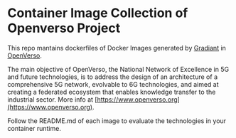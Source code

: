 # Container Image Collection of Openverso Project

This repo mantains dockerfiles of Docker Images generated by [Gradiant](https://www.gradiant.org) in [OpenVerso](https://www.openverso.org/).

The main objective of OpenVerso, the National Network of Excellence in 5G and future technologies, is to address the design of an architecture of a comprehensive 5G network, evolvable to 6G technologies, and aimed at creating a federated ecosystem that enables knowledge transfer to the industrial sector. More info at [https://www.openverso.org](https://www.openverso.org).

Follow the README.md of each image to evaluate the technologies in your container runtime.
